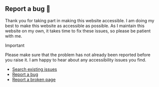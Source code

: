 ## Report a bug 🐛

Thank you for taking part in making this website accessible. I am doing my best to make this website as accessible as possible. As I maintain this website on my own, it takes time to fix these issues, so please be patient with me.

> [!IMPORTANT] 
> Please make sure that the problem has not already been reported before you raise it. I am happy to hear about any accessibility issues you find.

- [Search existing issues](https://github.com/AccessibilityFirst/website-bug-tracker/issues)
- [Report a bug](https://github.com/AccessibilityFirst/website-bug-tracker/issues/new?assignees=&labels=%F0%9F%9B%A0+goal%3A+fix&projects=&template=bug.yml)
- [Report a broken page](https://github.com/AccessibilityFirst/website-bug-tracker/issues/new?assignees=&labels=broken-page&projects=&template=broken_page.yml&title=Broken+page%3A+%5BPage+title%5D)
